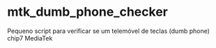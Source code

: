 # mtk_dumb_phone_checker
Pequeno script para verificar se um telemóvel de teclas (dumb phone) chip7 MediaTek
